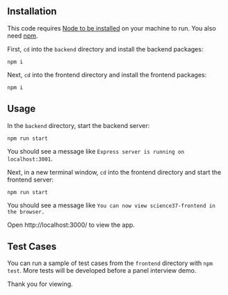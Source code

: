 ## Installation
This code requires [Node to be installed](https://nodejs.org/en/download/) on your machine to run.  You also need [npm](https://www.npmjs.com/get-npm).

First, `cd` into the `backend` directory and install the backend packages:

```
npm i
```

Next, `cd` into the frontend directory and install the frontend packages:

```
npm i
```

## Usage

In the `backend` directory, start the backend server:

```
npm run start
```

You should see a message like `Express server is running on localhost:3001`.

Next, in a new terminal window, `cd` into the frontend directory and start the frontend server:

```
npm run start
```

You should see a message like `You can now view science37-frontend in the browser.`

Open http://localhost:3000/ to view the app.

## Test Cases

You can run a sample of test cases from the `frontend` directory with `npm test`. More tests will be developed before a panel interview demo.


Thank you for viewing.